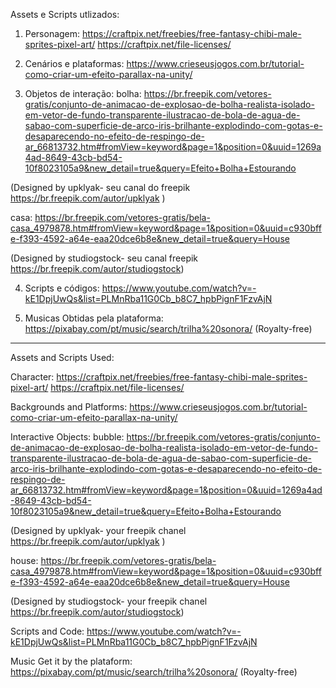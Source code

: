 Assets e Scripts utlizados:

1) Personagem:
https://craftpix.net/freebies/free-fantasy-chibi-male-sprites-pixel-art/
https://craftpix.net/file-licenses/

2) Cenários e plataformas:
https://www.crieseusjogos.com.br/tutorial-como-criar-um-efeito-parallax-na-unity/

3) Objetos de interação:
bolha: https://br.freepik.com/vetores-gratis/conjunto-de-animacao-de-explosao-de-bolha-realista-isolado-em-vetor-de-fundo-transparente-ilustracao-de-bola-de-agua-de-sabao-com-superficie-de-arco-iris-brilhante-explodindo-com-gotas-e-desaparecendo-no-efeito-de-respingo-de-ar_66813732.htm#fromView=keyword&page=1&position=0&uuid=1269a4ad-8649-43cb-bd54-10f8023105a9&new_detail=true&query=Efeito+Bolha+Estourando

(Designed by upklyak- seu canal do freepik https://br.freepik.com/autor/upklyak )

casa: https://br.freepik.com/vetores-gratis/bela-casa_4979878.htm#fromView=keyword&page=1&position=0&uuid=c930bffe-f393-4592-a64e-eaa20dce6b8e&new_detail=true&query=House

(Designed by studiogstock- seu canal freepik https://br.freepik.com/autor/studiogstock)

4) Scripts e códigos:
https://www.youtube.com/watch?v=-kE1DpjUwQs&list=PLMnRba11G0Cb_b8C7_hpbPignF1FzvAjN

5) Musicas
Obtidas pela plataforma: https://pixabay.com/pt/music/search/trilha%20sonora/ (Royalty-free)
--------------------------------------------------------------------------------------

Assets and Scripts Used:

Character:
https://craftpix.net/freebies/free-fantasy-chibi-male-sprites-pixel-art/
https://craftpix.net/file-licenses/

Backgrounds and Platforms:
https://www.crieseusjogos.com.br/tutorial-como-criar-um-efeito-parallax-na-unity/

Interactive Objects:
bubble:  https://br.freepik.com/vetores-gratis/conjunto-de-animacao-de-explosao-de-bolha-realista-isolado-em-vetor-de-fundo-transparente-ilustracao-de-bola-de-agua-de-sabao-com-superficie-de-arco-iris-brilhante-explodindo-com-gotas-e-desaparecendo-no-efeito-de-respingo-de-ar_66813732.htm#fromView=keyword&page=1&position=0&uuid=1269a4ad-8649-43cb-bd54-10f8023105a9&new_detail=true&query=Efeito+Bolha+Estourando

(Designed by upklyak- your freepik chanel https://br.freepik.com/autor/upklyak )

house: https://br.freepik.com/vetores-gratis/bela-casa_4979878.htm#fromView=keyword&page=1&position=0&uuid=c930bffe-f393-4592-a64e-eaa20dce6b8e&new_detail=true&query=House

(Designed by studiogstock- your freepik chanel https://br.freepik.com/autor/studiogstock)

Scripts and Code:
https://www.youtube.com/watch?v=-kE1DpjUwQs&list=PLMnRba11G0Cb_b8C7_hpbPignF1FzvAjN

Music
Get it by the plataform: https://pixabay.com/pt/music/search/trilha%20sonora/ (Royalty-free)
